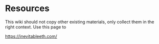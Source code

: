 # Resources

This wiki should not copy other existing materials, only collect them in the right context. Use this page to 


https://inevitableeth.com/